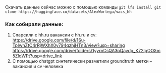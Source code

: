 Скачать данные сейчас можно с помощью команды `git lfs install git clone https://huggingface.co/datasets/AlexWortega/vacs_hh`

### Как собирали данные:
1. Спарсили с hh.ru вакансии с hh.ru и cv:
   https://drive.google.com/file/d/1Su-TpIwhZtC4rRjWXhX0y794qzhjHTn3/view?usp=sharing
   https://drive.google.com/drive/folders/1yyrnCsQA3oQaydg_K72lgOOXm5ZlqWPt?usp=drive_link
2. С помощью chatgpt синтетически разметили groundtruth метки – вакансия и cv человека
